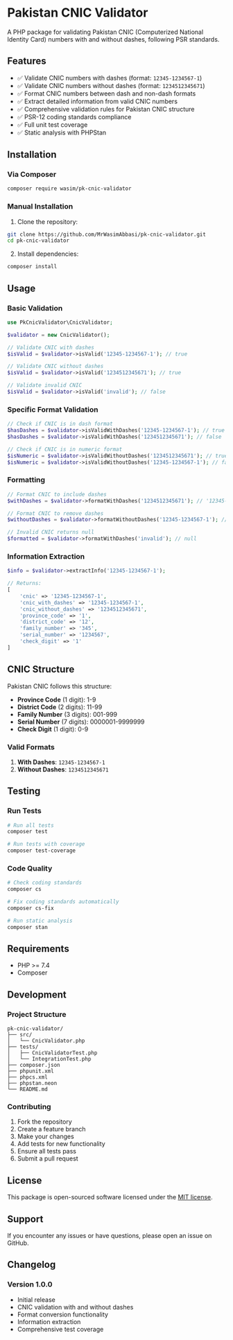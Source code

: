 # Pakistan CNIC Validator

A PHP package for validating Pakistan CNIC (Computerized National Identity Card) numbers with and without dashes, following PSR standards.

## Features

- ✅ Validate CNIC numbers with dashes (format: `12345-1234567-1`)
- ✅ Validate CNIC numbers without dashes (format: `1234512345671`)
- ✅ Format CNIC numbers between dash and non-dash formats
- ✅ Extract detailed information from valid CNIC numbers
- ✅ Comprehensive validation rules for Pakistan CNIC structure
- ✅ PSR-12 coding standards compliance
- ✅ Full unit test coverage
- ✅ Static analysis with PHPStan

## Installation

### Via Composer

```bash
composer require wasim/pk-cnic-validator
```

### Manual Installation

1. Clone the repository:
```bash
git clone https://github.com/MrWasimAbbasi/pk-cnic-validator.git
cd pk-cnic-validator
```

2. Install dependencies:
```bash
composer install
```

## Usage

### Basic Validation

```php
use PkCnicValidator\CnicValidator;

$validator = new CnicValidator();

// Validate CNIC with dashes
$isValid = $validator->isValid('12345-1234567-1'); // true

// Validate CNIC without dashes
$isValid = $validator->isValid('1234512345671'); // true

// Validate invalid CNIC
$isValid = $validator->isValid('invalid'); // false
```

### Specific Format Validation

```php
// Check if CNIC is in dash format
$hasDashes = $validator->isValidWithDashes('12345-1234567-1'); // true
$hasDashes = $validator->isValidWithDashes('1234512345671'); // false

// Check if CNIC is in numeric format
$isNumeric = $validator->isValidWithoutDashes('1234512345671'); // true
$isNumeric = $validator->isValidWithoutDashes('12345-1234567-1'); // false
```

### Formatting

```php
// Format CNIC to include dashes
$withDashes = $validator->formatWithDashes('1234512345671'); // '12345-1234567-1'

// Format CNIC to remove dashes
$withoutDashes = $validator->formatWithoutDashes('12345-1234567-1'); // '1234512345671'

// Invalid CNIC returns null
$formatted = $validator->formatWithDashes('invalid'); // null
```

### Information Extraction

```php
$info = $validator->extractInfo('12345-1234567-1');

// Returns:
[
    'cnic' => '12345-1234567-1',
    'cnic_with_dashes' => '12345-1234567-1',
    'cnic_without_dashes' => '1234512345671',
    'province_code' => '1',
    'district_code' => '12',
    'family_number' => '345',
    'serial_number' => '1234567',
    'check_digit' => '1'
]
```

## CNIC Structure

Pakistan CNIC follows this structure:

- **Province Code** (1 digit): 1-9
- **District Code** (2 digits): 11-99
- **Family Number** (3 digits): 001-999
- **Serial Number** (7 digits): 0000001-9999999
- **Check Digit** (1 digit): 0-9

### Valid Formats

1. **With Dashes**: `12345-1234567-1`
2. **Without Dashes**: `1234512345671`

## Testing

### Run Tests

```bash
# Run all tests
composer test

# Run tests with coverage
composer test-coverage
```

### Code Quality

```bash
# Check coding standards
composer cs

# Fix coding standards automatically
composer cs-fix

# Run static analysis
composer stan
```

## Requirements

- PHP >= 7.4
- Composer

## Development

### Project Structure

```
pk-cnic-validator/
├── src/
│   └── CnicValidator.php
├── tests/
│   ├── CnicValidatorTest.php
│   └── IntegrationTest.php
├── composer.json
├── phpunit.xml
├── phpcs.xml
├── phpstan.neon
└── README.md
```

### Contributing

1. Fork the repository
2. Create a feature branch
3. Make your changes
4. Add tests for new functionality
5. Ensure all tests pass
6. Submit a pull request

## License

This package is open-sourced software licensed under the [MIT license](LICENSE).

## Support

If you encounter any issues or have questions, please open an issue on GitHub.

## Changelog

### Version 1.0.0
- Initial release
- CNIC validation with and without dashes
- Format conversion functionality
- Information extraction
- Comprehensive test coverage 